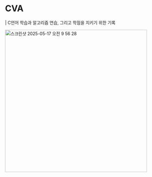 # CVA
| C언어 학습과 알고리즘 연습, 그리고 학점을 지키기 위한 기록


<img width="467" alt="스크린샷 2025-05-17 오전 9 56 28" src="https://github.com/user-attachments/assets/4e81cae0-f9a1-4ccf-810e-35a13378257d" />
